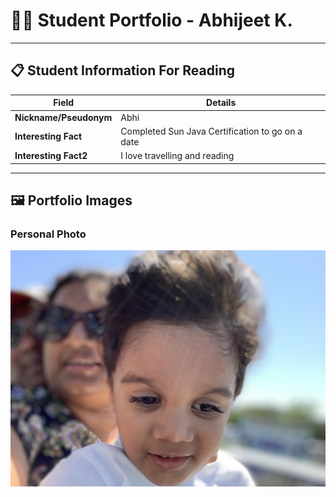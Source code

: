# 👨‍🎓 Student Portfolio - Abhijeet K.

---

## 📋 Student Information For Reading

| **Field** | **Details** |
|-----------|-------------|
| **Nickname/Pseudonym** | Abhi |
| **Interesting Fact** | Completed Sun Java Certification to go on a date |
| **Interesting Fact2** | I love travelling and reading |

---

## 🖼️ Portfolio Images


### Personal Photo
![Abhijeet and family and Disney](Kasale.png)


